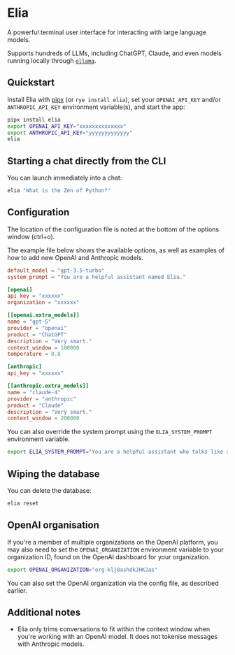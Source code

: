 # Elia

A powerful terminal user interface for interacting with large language models.

Supports hundreds of LLMs, including ChatGPT, Claude, and even models running locally through [`ollama`](https://github.com/ollama/ollama).

## Quickstart

Install Elia with [pipx](https://github.com/pypa/pipx) (or `rye install elia`), set your `OPENAI_API_KEY` and/or `ANTHROPIC_API_KEY` environment variable(s),
and start the app:

```bash
pipx install elia
export OPENAI_API_KEY="xxxxxxxxxxxxxx"
export ANTHROPIC_API_KEY="yyyyyyyyyyyyy"
elia
```

## Starting a chat directly from the CLI

You can launch immediately into a chat:

```bash
elia "What is the Zen of Python?"
```

## Configuration

The location of the configuration file is noted at the bottom of
the options window (ctrl+o).

The example file below shows the available options, as well as examples of how to add new OpenAI and Anthropic models.

```toml
default_model = "gpt-3.5-turbo"
system_prompt = "You are a helpful assistant named Elia."

[openai]
api_key = "xxxxxx"
organization = "xxxxxx"

[[openai.extra_models]]
name = "gpt-5"
provider = "openai"
product = "ChatGPT"
description = "Very smart."
context_window = 100000
temperature = 0.8

[anthropic]
api_key = "xxxxxx"

[[anthropic.extra_models]]
name = "claude-4"
provider = "anthropic"
product = "Claude"
description = "Very smart."
context_window = 200000
```

You can also override the system prompt using the `ELIA_SYSTEM_PROMPT` environment variable.

```bash
export ELIA_SYSTEM_PROMPT="You are a helpful assistant who talks like a pirate."
```

## Wiping the database

You can delete the database:

```bash
elia reset
```

## OpenAI organisation

If you're a member of multiple organizations on the OpenAI platform, you may also need to set the `OPENAI_ORGANIZATION` environment variable to your organization ID, found on the OpenAI dashboard for your organization.

```bash
export OPENAI_ORGANIZATION="org-klj8ashdkJHKJas"
```

You can also set the OpenAI organization via the config file,
as described earlier.

## Additional notes

- Elia only trims conversations to fit within the context window when you're working with an OpenAI model. It does not tokenise messages with Anthropic models.
